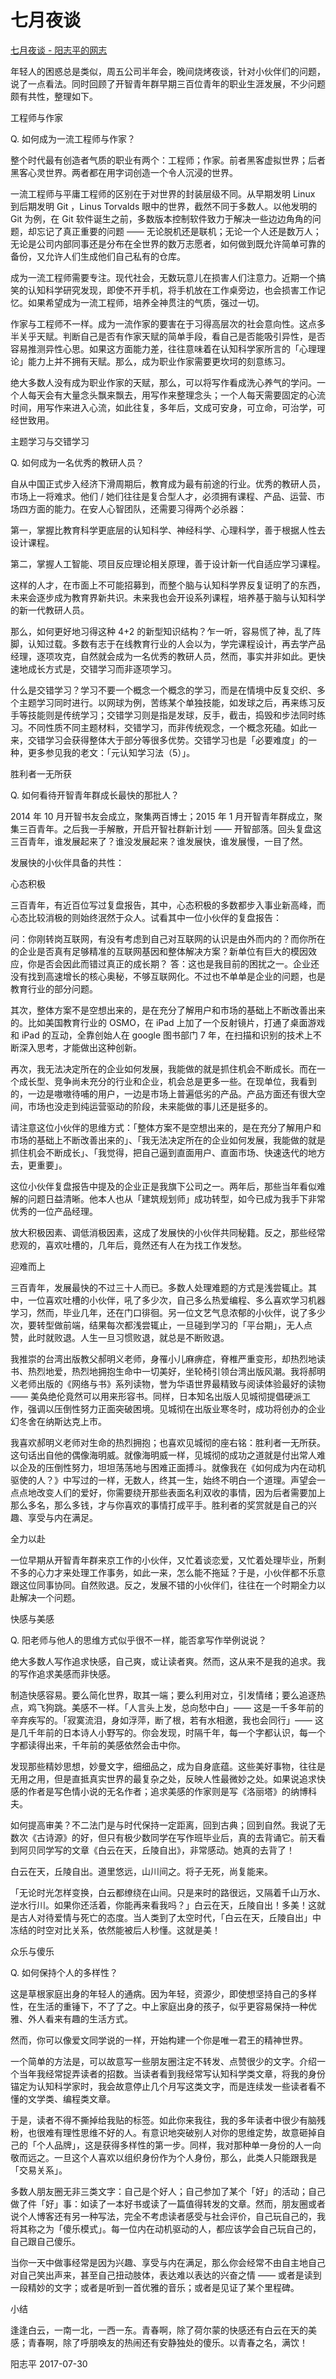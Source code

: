 # 七月夜谈

[七月夜谈 - 阳志平的网志](https://www.yangzhiping.com/psy/2017-talk.html)

年轻人的困惑总是类似，周五公司半年会，晚间烧烤夜谈，针对小伙伴们的问题，说了一点看法。同时回顾了开智青年群早期三百位青年的职业生涯发展，不少问题颇有共性，整理如下。

工程师与作家

Q. 如何成为一流工程师与作家？

整个时代最有创造者气质的职业有两个：工程师；作家。前者黑客虚拟世界；后者黑客心灵世界。两者都在用字词创造一个令人沉浸的世界。

一流工程师与平庸工程师的区别在于对世界的封装层级不同。从早期发明 Linux 到后期发明 Git ，Linus Torvalds 眼中的世界，截然不同于多数人。以他发明的 Git 为例，在 Git 软件诞生之前，多数版本控制软件致力于解决一些边边角角的问题，却忘记了真正重要的问题 —— 无论脱机还是联机；无论一个人还是数万人；无论是公司内部同事还是分布在全世界的数万志愿者，如何做到既允许简单可靠的备份，又允许人们生成他们自己私有的仓库。

成为一流工程师需要专注。现代社会，无数玩意儿在损害人们注意力。近期一个搞笑的认知科学研究发现，即使不开手机，将手机放在工作桌旁边，也会损害工作记忆。如果希望成为一流工程师，培养全神贯注的气质，强过一切。

作家与工程师不一样。成为一流作家的要害在于习得高层次的社会意向性。这点多半关乎天赋。判断自己是否有作家天赋的简单手段，看自己是否能吸引异性，是否容易推测异性心思。如果这方面能力差，往往意味着在认知科学家所言的「心理理论」能力上并不拥有天赋。那么，成为职业作家需要更坎坷的刻意练习。

绝大多数人没有成为职业作家的天赋，那么，可以将写作看成洗心养气的学问。一个人每天会有大量念头飘来飘去，用写作来整理念头；一个人每天需要固定的心流时间，用写作来进入心流，如此往复，多年后，文成可安身，可立命，可治学，可经世致用。

主题学习与交错学习

Q. 如何成为一名优秀的教研人员？

自从中国正式步入经济下滑周期后，教育成为最有前途的行业。优秀的教研人员，市场上一将难求。他们 / 她们往往是复合型人才，必须拥有课程、产品、运营、市场四方面的能力。在安人心智团队，还需要习得两个必杀器：

第一，掌握比教育科学更底层的认知科学、神经科学、心理科学，善于根据人性去设计课程。

第二，掌握人工智能、项目反应理论相关原理，善于设计新一代自适应学习课程。

这样的人才，在市面上不可能招募到，而整个脑与认知科学界反复证明了的东西，未来会逐步成为教育界新共识。未来我也会开设系列课程，培养基于脑与认知科学的新一代教研人员。

那么，如何更好地习得这种 4+2 的新型知识结构？乍一听，容易慌了神，乱了阵脚，认知过载。多数有志于在线教育行业的人会以为，学完课程设计，再去学产品经理，逐项攻克，自然就会成为一名优秀的教研人员，然而，事实并非如此。更快速地成长方式是，交错学习而非逐项学习。

什么是交错学习？学习不要一个概念一个概念的学习，而是在情境中反复交织、多个主题学习同时进行。以网球为例，苦练某个单独技能，如发球之后，再来练习反手等技能则是传统学习；交错学习则是指是发球，反手，截击，捣毁和步法同时练习。不同性质不同主题材料，交错学习，而非传统观念，一个概念死磕。如此一来，交错学习会获得整体大于部分等很多优势。交错学习也是「必要难度」的一种，更多参见我的老文：「元认知学习法（5）」。

胜利者一无所获

Q. 如何看待开智青年群成长最快的那批人？

2014 年 10 月开智书友会成立，聚集两百博士；2015 年 1 月开智青年群成立，聚集三百青年。之后我一手解散，开启开智社群新计划 —— 开智部落。回头复盘这三百青年，谁发展起来了？谁没发展起来？谁发展快，谁发展慢，一目了然。

发展快的小伙伴具备的共性：

心态积极

三百青年，有近百位写过复盘报告，其中，心态积极的多数都步入事业新高峰，而心态比较消极的则始终泯然于众人。试看其中一位小伙伴的复盘报告：

问：你刚转岗互联网，有没有考虑到自己对互联网的认识是由外而内的？而你所在的企业是否真有足够精准的互联网基因和整体解决方案？新单位有巨大的模因效应，你是否会因此而错过真正的成长期？ 答：这也是我目前的困扰之一。企业还没有找到高速增长的核心奥秘，不够互联网化。不过也不单单是企业的问题，也是教育行业的部分问题。

其次，整体方案不是空想出来的，是在充分了解用户和市场的基础上不断改善出来的。比如美国教育行业的 OSMO，在 iPad 上加了一个反射镜片，打通了桌面游戏和 iPad 的互动，全靠创始人在 google 图书部门 7 年，在扫描和识别的技术上不断深入思考，才能做出这种创新。

再次，我无法决定所在的企业如何发展，我能做的就是抓住机会不断成长。而在一个成长型、竞争尚未充分的行业和企业，机会总是更多一些。在现单位，我看到的，一边是嗷嗷待哺的用户，一边是市场上普遍低劣的产品。产品方面还有很大空间，市场也没走到纯运营驱动的阶段，未来能做的事儿还是挺多的。

请注意这位小伙伴的思维方式：「整体方案不是空想出来的，是在充分了解用户和市场的基础上不断改善出来的」、「我无法决定所在的企业如何发展，我能做的就是抓住机会不断成长」、「我觉得，把自己逼到直面用户、直面市场、快速迭代的地方去，更重要」。

这位小伙伴复盘报告中提及的企业正是我旗下公司之一。两年后，那些当年看似难解的问题日益清晰。他本人也从「建筑规划师」成功转型，如今已成为我手下非常优秀的一位产品经理。

放大积极因素、调低消极因素，这成了发展快的小伙伴共同秘籍。反之，那些经常悲观的，喜欢吐槽的，几年后，竟然还有人在为找工作发愁。

迎难而上

三百青年，发展最快的不过三十人而已。多数人处理难题的方式是浅尝辄止。其中，一位喜欢吐槽的小伙伴，吼了多少次，自己多么热爱编程、多么喜欢学习机器学习，然而，毕业几年，还在门口徘徊。另一位文艺气息浓郁的小伙伴，说了多少次，要转型做前端，结果每次都浅尝辄止，一旦碰到学习的「平台期」，无人点赞，此时就败退。人生一旦习惯败退，就总是不断败退。

我推崇的台湾出版教父郝明义老师，身罹小儿麻痹症，脊椎严重变形，却热烈地读书、热烈地爱，热烈地拥抱生命中一切美好，坐轮椅引领台湾出版风潮。我将郝明义老师出版的《网络与书》系列读物，誉为华语世界最精致与阅读体验最好的读物 —— 美奂绝伦竟然可以用来形容书。同样，日本知名出版人见城彻提倡硬派工作，强调以压倒性努力正面突破困境。见城彻在出版业寒冬时，成功将创办的企业幻冬舍在纳斯达克上市。

我喜欢郝明义老师对生命的热烈拥抱；也喜欢见城彻的座右铭：胜利者一无所获。这句话出自他的偶像海明威。就像海明威一样，见城彻的成功之道就是付出常人难以企及的压倒性努力，坦坦荡荡地与困难正面搏斗。就像我在《如何成为内在动机驱使的人？》中写过的一样，无数人，终其一生，始终不明白一个道理。声望会一点点地改变人们的爱好，你需要绕开那些表面名利双收的事情，因为后者需要加上那么多名，那么多钱，才与你喜欢的事情打成平手。胜利者的奖赏就是自己的兴趣、享受与内在满足。

全力以赴

一位早期从开智青年群来京工作的小伙伴，又忙着谈恋爱，又忙着处理毕业，所剩不多的心力才来处理工作事务，如此一来，怎么能不拖延？于是，小伙伴都不乐意跟这位同事协同。自然败退。反之，发展不错的小伙伴们，往往在一个时期全力以赴解决一个问题。

快感与美感

Q. 阳老师与他人的思维方式似乎很不一样，能否拿写作举例说说？

绝大多数人写作追求快感，自己爽，或让读者爽。然而，这从来不是我的追求。我的写作追求美感而非快感。

制造快感容易。要么简化世界，取其一端；要么利用对立，引发情绪；要么追逐热点，鸡飞狗跳。美感不一样。「人言头上发，总向愁中白」—— 这是一千多年前的辛弃疾写的。「寂寞流泪，身如浮萍，断了根，若有水相邀，我也会同行」—— 这是几千年前的日本诗人小野写的。你会发现，时隔千年，每一个字都认识，每一个字都读得出来，千年前的美感依然会击中你。

发现那些精妙思想，妙曼文字，细细品之，成为自身底蕴。这些美好事物，往往是无用之用，但是直抵真实世界的最复杂之处，反映人性最微妙之处。如果说追求快感的作者是写色情小说的无名作者；追求美感的作家则是写《洛丽塔》的纳博科夫。

如何提高审美？不二法门是与时代保持一定距离，回到古典；回到自然。我说了无数次《古诗源》的好，但只有极少数同学在写作班毕业后，真的去背诵它。前天看到阿贝同学写的文章《白云在天，丘陵自出》，非常感动。她真的去背了！

白云在天，丘陵自出。道里悠远，山川间之。将子无死，尚复能来。

「无论时光怎样变换，白云都缭绕在山间。只是来时的路很远，又隔着千山万水、逆水行川。如果你还活着，你能再来看我吗？」白云在天，丘陵自出！多美！这就是古人对待爱情与死亡的态度。当人类到了太空时代，「白云在天，丘陵自出」中冻结的时空对比关系，依然能被后人秒懂。这就是美！

众乐与傻乐

Q. 如何保持个人的多样性？

这是草根家庭出身的年轻人的通病。因为年轻，资源少，即使想坚持自己的多样性，在生活的重锤下，不了了之。中上家庭出身的孩子，似乎更容易保持一种优雅、外人看来有趣的生活方式。

然而，你可以像爱文同学说的一样，开始构建一个你是唯一君王的精神世界。

一个简单的方法是，可以故意写一些朋友圈注定不转发、点赞很少的文字。介绍一个当年我经常捉弄读者的招数。当读者看到我经常写认知科学类文章，将我的身份锚定为认知科学家时，我会故意停止几个月写这类文字，而是连续发一些读者看不懂的文学类、编程类文章。

于是，读者不得不撕掉给我贴的标签。如此你来我往，我的多年读者中很少有脑残粉，也很难有理性思维不好的人。有意识地突破别人对你的思维定势，故意砸掉自己的「个人品牌」，这是获得多样性的第一步。同样，我对那种单一身份的人一向敬而远之。一旦这个人喜欢以组织身份作为个人身份，那么，此类人只能跟我是「交易关系」。

多数人朋友圈无非三类文字：自己是个好人；自己参加了某个「好」的活动；自己做了件「好」事：如读了一本好书或读了一篇值得转发的文章。然而，朋友圈或者说个人博客还有另一种写法，完全不考虑读者感受与社会评价，自己玩自己的，我将其称之为「傻乐模式」。每一位内在动机驱动的人，都应该学会自己玩自己的，自己跟自己傻乐。

当你一天中做事经常是因为兴趣、享受与内在满足，那么你会经常不由自主地自己对自己笑出声来，甚至自己扭动肢体，表达难以表达的兴奋之情 —— 或者是读到一段精妙的文字；或者是听到一首优雅的音乐；或者是见证了某个里程碑。

小结

逢逢白云，一南一北，一西一东。青春啊，除了荷尔蒙的快感还有白云在天的美感；青春啊，除了呼朋唤友的热闹还有安静独处的傻乐。以青春之名，满饮！

阳志平 2017-07-30

